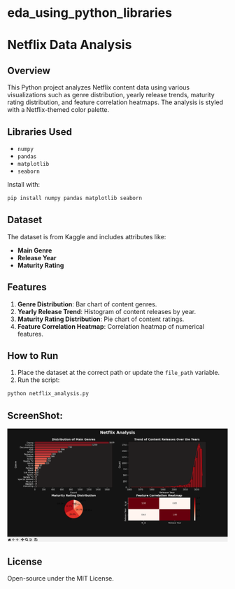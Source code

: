 # eda_using_python_libraries

# Netflix Data Analysis

## Overview
This Python project analyzes Netflix content data using various visualizations such as genre distribution, yearly release trends, maturity rating distribution, and feature correlation heatmaps. The analysis is styled with a Netflix-themed color palette.

## Libraries Used
- `numpy`
- `pandas`
- `matplotlib`
- `seaborn`

Install with:

```bash
pip install numpy pandas matplotlib seaborn
```

## Dataset
The dataset is from Kaggle and includes attributes like:
- **Main Genre**
- **Release Year**
- **Maturity Rating**

## Features
1. **Genre Distribution**: Bar chart of content genres.
2. **Yearly Release Trend**: Histogram of content releases by year.
3. **Maturity Rating Distribution**: Pie chart of content ratings.
4. **Feature Correlation Heatmap**: Correlation heatmap of numerical features.

## How to Run
1. Place the dataset at the correct path or update the `file_path` variable.
2. Run the script:

```bash
python netflix_analysis.py
```
## ScreenShot: 
![alt text](image.png)
## License
Open-source under the MIT License.
